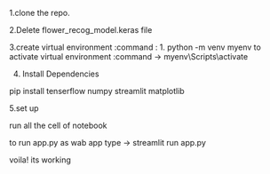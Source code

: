 1.clone the repo.

2.Delete flower_recog_model.keras file

3.create virtual environment :command : 1. python -m venv myenv
to activate virtual environment :command -> myenv\Scripts\activate

4. Install Dependencies

pip install tenserflow numpy streamlit matplotlib


5.set up

run all the cell of notebook 

to run app.py as wab app 
type -> streamlit run app.py 

voila! its working
